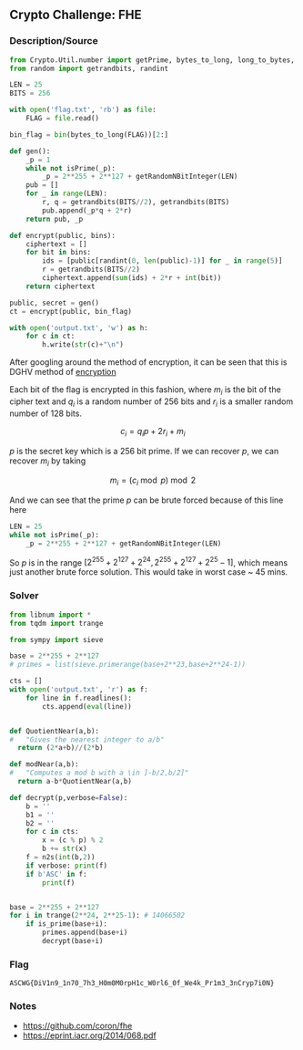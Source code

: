 ## Crypto Challenge: FHE

### Description/Source

```py
from Crypto.Util.number import getPrime, bytes_to_long, long_to_bytes, isPrime, getRandomNBitInteger
from random import getrandbits, randint

LEN = 25
BITS = 256

with open('flag.txt', 'rb') as file:
    FLAG = file.read()

bin_flag = bin(bytes_to_long(FLAG))[2:]

def gen():
    _p = 1
    while not isPrime(_p):
        _p = 2**255 + 2**127 + getRandomNBitInteger(LEN)
    pub = []
    for _ in range(LEN):
        r, q = getrandbits(BITS//2), getrandbits(BITS)
        pub.append(_p*q + 2*r)
    return pub, _p

def encrypt(public, bins):
    ciphertext = []
    for bit in bins:
        ids = [public[randint(0, len(public)-1)] for _ in range(5)]
        r = getrandbits(BITS//2)
        ciphertext.append(sum(ids) + 2*r + int(bit))
    return ciphertext

public, secret = gen()
ct = encrypt(public, bin_flag)

with open('output.txt', 'w') as h:
    for c in ct:
        h.write(str(c)+"\n")

```

After googling around the method of encryption, it can be seen that this is DGHV method of [encryption](https://github.com/coron/fhe)

Each bit of the flag is encrypted in this fashion, where $m_i$ is the bit of the cipher text and $q_i$ is a random number of 256 bits and $r_i$ is a smaller random number of 128 bits.

$$
c_i = q_ip + 2r_i + m_i
$$

$p$ is the secret key which is a 256 bit prime. If we can recover $p$, we can recover $m_i$ by taking

$$
m_i = (c_i \bmod p) \bmod 2
$$

And we can see that the prime $p$ can be brute forced because of this line here

```py
LEN = 25
while not isPrime(_p):
    _p = 2**255 + 2**127 + getRandomNBitInteger(LEN)
```

So $p$ is in the range $[2^{255} + 2^{127} + 2^{24}, 2^{255} + 2^{127} + 2^{25}-1]$, which means just another brute force solution. This would take in worst case ~ 45 mins.

### Solver

```python
from libnum import *
from tqdm import trange

from sympy import sieve

base = 2**255 + 2**127
# primes = list(sieve.primerange(base+2**23,base+2**24-1))

cts = []
with open('output.txt', 'r') as f:
    for line in f.readlines():
        cts.append(eval(line))


def QuotientNear(a,b):
#   "Gives the nearest integer to a/b"
  return (2*a+b)//(2*b)

def modNear(a,b):
#   "Computes a mod b with a \in ]-b/2,b/2]"
  return a-b*QuotientNear(a,b)

def decrypt(p,verbose=False):
    b = ''
    b1 = ''
    b2 = ''
    for c in cts:
        x = (c % p) % 2
        b += str(x)
    f = n2s(int(b,2))
    if verbose: print(f)
    if b'ASC' in f:
        print(f)


base = 2**255 + 2**127
for i in trange(2**24, 2**25-1): # 14066502
    if is_prime(base+i):
        primes.append(base+i)
        decrypt(base+i)

```

### Flag

```
ASCWG{DiV1n9_1n70_7h3_H0m0M0rpH1c_W0rl6_0f_We4k_Pr1m3_3nCryp7i0N}
```

### Notes

- https://github.com/coron/fhe
- https://eprint.iacr.org/2014/068.pdf
